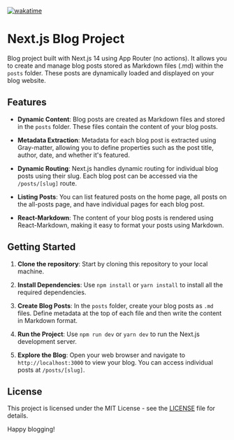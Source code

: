 [![wakatime](https://wakatime.com/badge/user/7217dc82-1bcf-4a0a-8b7f-96e2332f4c45/project/018b960f-87c9-4136-90b5-276b5bd721a7.svg?style=for-the-badge)](https://wakatime.com/badge/user/7217dc82-1bcf-4a0a-8b7f-96e2332f4c45/project/018b960f-87c9-4136-90b5-276b5bd721a7)

# Next.js Blog Project

Blog project built with Next.js 14 using App Router (no actions). It allows you to create and manage blog posts stored as Markdown files (.md) within the `posts` folder. These posts are dynamically loaded and displayed on your blog website.

## Features

- **Dynamic Content**: Blog posts are created as Markdown files and stored in the `posts` folder. These files contain the content of your blog posts.

- **Metadata Extraction**: Metadata for each blog post is extracted using Gray-matter, allowing you to define properties such as the post title, author, date, and whether it's featured.

- **Dynamic Routing**: Next.js handles dynamic routing for individual blog posts using their slug. Each blog post can be accessed via the `/posts/[slug]` route.

- **Listing Posts**: You can list featured posts on the home page, all posts on the all-posts page, and have individual pages for each blog post.

- **React-Markdown**: The content of your blog posts is rendered using React-Markdown, making it easy to format your posts using Markdown.

## Getting Started

1. **Clone the repository**: Start by cloning this repository to your local machine.

2. **Install Dependencies**: Use `npm install` or `yarn install` to install all the required dependencies.

3. **Create Blog Posts**: In the `posts` folder, create your blog posts as `.md` files. Define metadata at the top of each file and then write the content in Markdown format.

4. **Run the Project**: Use `npm run dev` or `yarn dev` to run the Next.js development server.

5. **Explore the Blog**: Open your web browser and navigate to `http://localhost:3000` to view your blog. You can access individual posts at `/posts/[slug]`.


## License

This project is licensed under the MIT License - see the [LICENSE](LICENSE) file for details.

Happy blogging!
